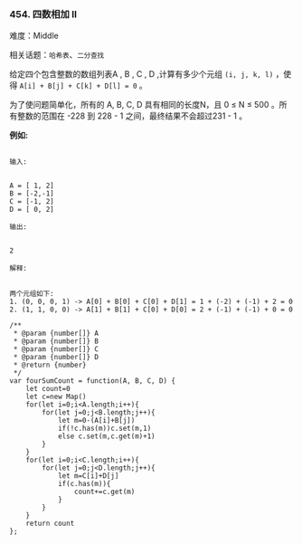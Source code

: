 ### 454. 四数相加 II

难度：Middle

相关话题：`哈希表`、`二分查找`

给定四个包含整数的数组列表A , B , C , D ,计算有多少个元组  `(i, j, k, l)` ，使得 `A[i] + B[j] + C[k] + D[l] = 0` 。



为了使问题简单化，所有的 A, B, C, D 具有相同的长度N，且 0 &le; N &le; 500 。所有整数的范围在 -228 到 228 - 1 之间，最终结果不会超过231 - 1 。



**例如:** 



```

输入:


A = [ 1, 2]
B = [-2,-1]
C = [-1, 2]
D = [ 0, 2]

输出:


2

解释:


两个元组如下:
1. (0, 0, 0, 1) -> A[0] + B[0] + C[0] + D[1] = 1 + (-2) + (-1) + 2 = 0
2. (1, 1, 0, 0) -> A[1] + B[1] + C[0] + D[0] = 2 + (-1) + (-1) + 0 = 0
```

```
/**
 * @param {number[]} A
 * @param {number[]} B
 * @param {number[]} C
 * @param {number[]} D
 * @return {number}
 */
var fourSumCount = function(A, B, C, D) {
    let count=0
    let c=new Map()
    for(let i=0;i<A.length;i++){
        for(let j=0;j<B.length;j++){
            let m=0-(A[i]+B[j])
            if(!c.has(m))c.set(m,1)
            else c.set(m,c.get(m)+1)
        }
    }
    for(let i=0;i<C.length;i++){
        for(let j=0;j<D.length;j++){
            let m=C[i]+D[j]
            if(c.has(m)){
                count+=c.get(m)
            }
        }
    }    
    return count
};
```


